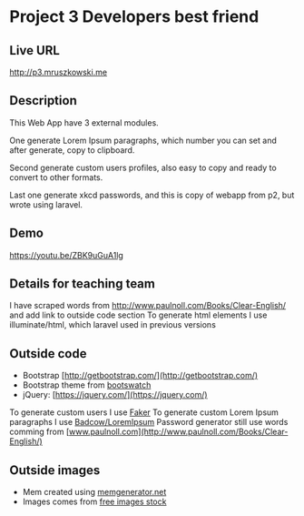 
# Project 3 Developers best friend

## Live URL
<http://p3.mruszkowski.me>

## Description
This Web App have 3 external modules. 

One generate Lorem Ipsum paragraphs, which number you can set and after generate, copy to clipboard.

Second generate custom users profiles, also easy to copy and ready to convert to other formats.

Last one generate xkcd passwords, and this is copy of webapp from p2, but wrote using laravel.

## Demo
https://youtu.be/ZBK9uGuA1lg

## Details for teaching team

I have scraped words from http://www.paulnoll.com/Books/Clear-English/ and add link to outside code section
To generate html elements I use illuminate/html, which laravel used in previous versions

## Outside code
* Bootstrap [http://getbootstrap.com/](http://getbootstrap.com/)
* Bootstrap theme from [bootswatch](http://bootswatch.com/sandstone/)
* jQuery: [https://jquery.com/](https://jquery.com/)

To generate custom users I use [Faker](https://github.com/fzaninotto/Faker)
To generate custom Lorem Ipsum paragraphs I use [Badcow/LoremIpsum](https://github.com/Badcow/LoremIpsum)
Password generator still use words comming from [www.paulnoll.com](http://www.paulnoll.com/Books/Clear-English/)

## Outside images
* Mem created using [memgenerator.net](http://memegenerator.net/)
* Images comes from [free images stock](https://www.pexels.com/)
